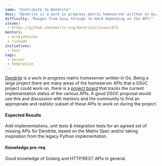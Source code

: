 ```yaml
---
name: "Contribute to Dendrite"
desc: "Dendrite is a work in progress matrix homeserver written in Go, help implement some aspect of the Matrix Federation API"
difficulty: "Ranges from Easy through to Hard depending on the API!"
issues:
 - https://github.com/matrix-org/dendrite/issues/671
mentors:
 - erikjohnston
 - richvdh
initiatives:
 - GSoC
tags:
 - Server
 - Federation
---
```


[Dendrite](https://github.com/matrix-org/dendrite) is a work in progress matrix homeserver written in Go. Being a large project there are many areas of the homeserver APIs that a GSoC project could work on, there is a [project board](https://github.com/matrix-org/dendrite/projects/2) that tracks the current implementation status of the various APIs. A good GSOC proposal would use this and discussion with mentors and the community to find an appropriate and realistic subset of these APIs to work on during the project.

#### Expected Results

Add implementations, unit tests & integration tests for an agreed set of missing APIs for Dendrite, based on the Matrix Spec and/or taking inspiration from the legacy Python implementation.

#### Knowledge pre-req

Good knowledge of Golang and HTTP/REST APIs in general.
